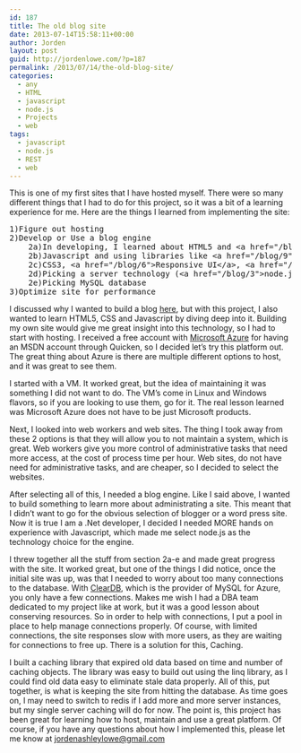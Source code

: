 ```yaml
---
id: 187
title: The old blog site
date: 2013-07-14T15:58:11+00:00
author: Jorden
layout: post
guid: http://jordenlowe.com/?p=187
permalink: /2013/07/14/the-old-blog-site/
categories:
  - any
  - HTML
  - javascript
  - node.js
  - Projects
  - web
tags:
  - javascript
  - node.js
  - REST
  - web
---
```

<div>
  <p>
    This is one of my first sites that I have hosted myself. There were so many different things that I had to do for this project, so it was a bit of a learning experience for me. Here are the things I learned from implementing the site:
  </p>
  
  <pre>1)Figure out hosting
2)Develop or Use a blog engine
	2a)In developing, I learned about HTML5 and &lt;a href="/blog/5"&gt;Templating&lt;/a&gt;
	2b)Javascript and using libraries like &lt;a href="/blog/9"&gt;Linq&lt;/a&gt;
	2c)CSS3, &lt;a href="/blog/6"&gt;Responsive UI&lt;/a&gt;, &lt;a href="/blog/7"&gt;Google Prettyify&lt;/a&gt;
	2d)Picking a server technology (&lt;a href="/blog/3"&gt;node.js&lt;/a&gt;)
	2e)Picking MySQL database
3)Optimize site for performance
</pre>
  
  <p>
    I discussed why I wanted to build a blog <a href="http://jordenlowe.com/2013/02/10/why-would-you-want-to-write-a-blog/">here</a>, but with this project, I also wanted to learn HTML5, CSS and Javascript by diving deep into it. Building my own site would give me great insight into this technology, so I had to start with hosting. I received a free account with <a href="http://www.windowsazure.com/en-us/">Microsoft Azure</a> for having an MSDN account through Quicken, so I decided let&#8217;s try this platform out. The great thing about Azure is there are multiple different options to host, and it was great to see them.
  </p>
  
  <p>
    I started with a VM. It worked great, but the idea of maintaining it was something I did not want to do. The VM&#8217;s come in Linux and Windows flavors, so if you are looking to use them, go for it. The real lesson learned was Microsoft Azure does not have to be just Microsoft products.
  </p>
  
  <p>
    Next, I looked into web workers and web sites. The thing I took away from these 2 options is that they will allow you to not maintain a system, which is great. Web workers give you more control of administrative tasks that need more access, at the cost of process time per hour. Web sites, do not have need for administrative tasks, and are cheaper, so I decided to select the websites.
  </p>
  
  <p>
    After selecting all of this, I needed a blog engine. Like I said above, I wanted to build something to learn more about administrating a site. This meant that I didn&#8217;t want to go for the obvious selection of blogger or a word press site. Now it is true I am a .Net developer, I decided I needed MORE hands on experience with Javascript, which made me select node.js as the technology choice for the engine.
  </p>
  
  <p>
    I threw together all the stuff from section 2a-e and made great progress with the site. It worked great, but one of the things I did notice, once the initial site was up, was that I needed to worry about too many connections to the database. With <a href="http://www.cleardb.com/">ClearDB</a>, which is the provider of MySQL for Azure, you only have a few connections. Makes me wish I had a DBA team dedicated to my project like at work, but it was a good lesson about conserving resources. So in order to help with connections, I put a pool in place to help manage connections properly. Of course, with limited connections, the site responses slow with more users, as they are waiting for connections to free up. There is a solution for this, Caching.
  </p>
  
  <p>
    I built a caching library that expired old data based on time and number of caching objects. The library was easy to build out using the linq library, as I could find old data easy to eliminate stale data properly. All of this, put together, is what is keeping the site from hitting the database. As time goes on, I may need to switch to redis if I add more and more server instances, but my single server caching will do for now. The point is, this project has been great for learning how to host, maintain and use a great platform. Of course, if you have any questions about how I implemented this, please let me know at <a href="mailto:jordenashleylowe@gmail.com">jordenashleylowe@gmail.com</a>
  </p>
</div>